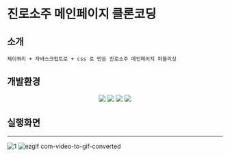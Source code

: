 # 진로소주 메인페이지 클론코딩


## 소개
```
제이쿼리 + 자바스크립트로 + css 로 만든 진로소주 메인페이지 퍼블리싱
```



## 개발환경
<div align="center">
	<img src="https://img.shields.io/badge/jquery-0769AD?style=flat&logo=jquery&logoColor=white" />
	<img src="https://img.shields.io/badge/javascript-F7DF1E?style=flat&logo=javascript&logoColor=white" />
	<img src="https://img.shields.io/badge/css3-1572B6?style=flat&logo=css3&logoColor=white" />
	<img src="https://img.shields.io/badge/html5-E34F26?style=flat&logo=html5&logoColor=white" />
</div>


## 실행화면
-------------------------

![1](https://github.com/rudals95/typescriptTodo/assets/97620951/342f7b5d-d78c-4ae0-883c-5b190758ad8e)
![ezgif com-video-to-gif-converted](https://github.com/rudals95/typescriptTodo/assets/97620951/f8d91433-a000-4324-95cf-2655c579bd20)
